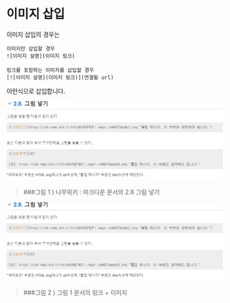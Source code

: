 # 이미지 삽입

이미지 삽입의 경우는 
```
이미지만 삽입할 경우
![이미지 설명](이미지 링크)

링크를 포함하는 이미지를 삽입할 경우
[![이미지 설명](이미지 링크)](연결될 url)
```

이런식으로 삽입합니다.

![출처 : 나무위키 : 마크다운 문서의 그림 넣기](https://github.com/Nighthom/Files/blob/main/Study/MarkDown/%EC%9D%B4%EB%AF%B8%EC%A7%80/%ED%99%94%EB%A9%B4%20%EC%BA%A1%EC%B2%98%202022-05-03%20165115.png)
> ###그림 1 ) 나무위키 : 마크다운 문서의 2.8 그림 넣기



[![출처 : 나무위키 : 마크다운 문서의 그림 넣기](https://github.com/Nighthom/Files/blob/main/Study/MarkDown/%EC%9D%B4%EB%AF%B8%EC%A7%80/%ED%99%94%EB%A9%B4%20%EC%BA%A1%EC%B2%98%202022-05-03%20165115.png)](https://namu.wiki/w/%EB%A7%88%ED%81%AC%EB%8B%A4%EC%9A%B4#s-2.8)
> ###그림 2 ) 그림 1 문서의 링크 + 이미지
